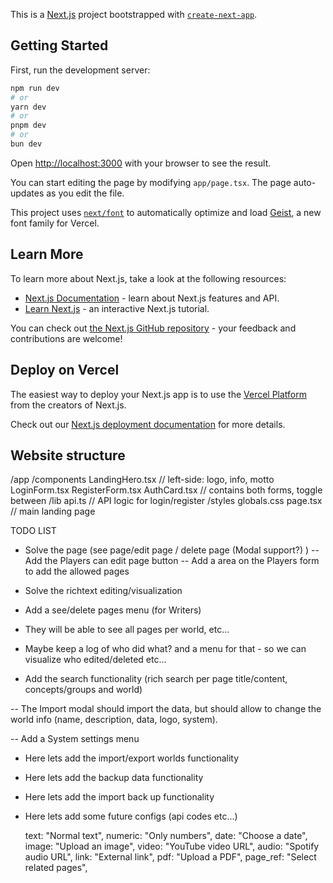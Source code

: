 This is a [Next.js](https://nextjs.org) project bootstrapped with [`create-next-app`](https://nextjs.org/docs/app/api-reference/cli/create-next-app).

## Getting Started

First, run the development server:

```bash
npm run dev
# or
yarn dev
# or
pnpm dev
# or
bun dev
```

Open [http://localhost:3000](http://localhost:3000) with your browser to see the result.

You can start editing the page by modifying `app/page.tsx`. The page auto-updates as you edit the file.

This project uses [`next/font`](https://nextjs.org/docs/app/building-your-application/optimizing/fonts) to automatically optimize and load [Geist](https://vercel.com/font), a new font family for Vercel.

## Learn More

To learn more about Next.js, take a look at the following resources:

- [Next.js Documentation](https://nextjs.org/docs) - learn about Next.js features and API.
- [Learn Next.js](https://nextjs.org/learn) - an interactive Next.js tutorial.

You can check out [the Next.js GitHub repository](https://github.com/vercel/next.js) - your feedback and contributions are welcome!

## Deploy on Vercel

The easiest way to deploy your Next.js app is to use the [Vercel Platform](https://vercel.com/new?utm_medium=default-template&filter=next.js&utm_source=create-next-app&utm_campaign=create-next-app-readme) from the creators of Next.js.

Check out our [Next.js deployment documentation](https://nextjs.org/docs/app/building-your-application/deploying) for more details.


## Website structure

/app
  /components
    LandingHero.tsx      // left-side: logo, info, motto
    LoginForm.tsx
    RegisterForm.tsx
    AuthCard.tsx         // contains both forms, toggle between
  /lib
    api.ts               // API logic for login/register
  /styles
    globals.css
  page.tsx               // main landing page

  




TODO LIST

  - Solve the page (see page/edit page / delete page (Modal support?) )
  -- Add the Players can edit page button
  -- Add a area on the Players form to add the allowed pages


- Solve the richtext editing/visualization


- Add a see/delete pages menu (for Writers)
 - They will be able to see all pages per world, etc...


- Maybe keep a log of who did what? and a menu for that - so we can visualize who edited/deleted etc...

- Add the search functionality (rich search per page title/content, concepts/groups and world)


-- The Import modal should import the data, but should allow to change the world info (name, description, data, logo, system).

-- Add a System settings menu

 - Here lets add the import/export worlds functionality
 - Here lets add the backup data functionality
 - Here lets add the import back up functionality
 - Here lets add some future configs (api codes etc...)



   text: "Normal text",
   numeric: "Only numbers",
   date: "Choose a date",
   image: "Upload an image",
   video: "YouTube video URL",
   audio: "Spotify audio URL",
   link: "External link",
   pdf: "Upload a PDF",
   page_ref: "Select related pages",
